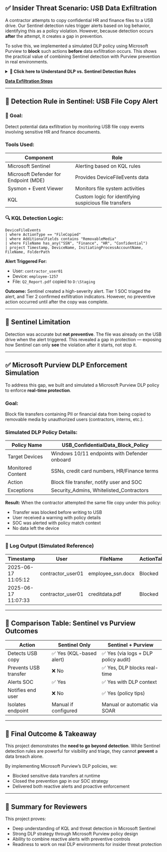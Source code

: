 
## ✅ Insider Threat Scenario: USB Data Exfiltration

A contractor attempts to copy confidential HR and finance files to a USB drive. Our Sentinel detection rules trigger alerts based on log behavior, identifying this as a policy violation. However, because detection occurs **after** the attempt, it creates a gap in prevention.

To solve this, we implemented a simulated DLP policy using Microsoft Purview to **block** such actions **before** data exfiltration occurs. This shows the practical value of combining Sentinel detection with Purview prevention in real environments.

<details><summary><strong>🧠 Click here to Understand DLP vs. Sentinel Detection Rules</strong></summary>

### 🔍 Why This Section?
Before we dive into the simulated USB data exfiltration case, it's important to highlight why relying only on **detection rules like those in Microsoft Sentinel** isn’t enough. **Detection identifies threats after the damage begins.** This is why we extended this project with a full simulation of Microsoft Purview DLP, a preventive tool that actively stops data loss before it happens.

---

### 🧩 Key Differences:

| Feature                        | Microsoft Sentinel Detection Rules                  | Microsoft Purview DLP Rules                             |
|-------------------------------|------------------------------------------------------|---------------------------------------------------------|
| **Goal**                      | Detect malicious/suspicious activity via logs       | Prevent sensitive data from leaving organization        |
| **Based on**                  | KQL queries on ingested logs (Defender, Sysmon, etc.) | Predefined policies, content inspection (e.g., SSNs, PII) |
| **Trigger Type**              | Reactive alert when a condition is matched          | Proactive: Prevents file sharing/sending if match found |
| **Use Case**                  | Catch abnormal behavior like USB exfiltration       | Block exfiltration before it leaves the system          |
| **Tooling**                   | Azure Sentinel + Defender Logs                      | Microsoft Purview + Microsoft Defender for Endpoint     |
| **Response**                  | Create Incident → Alert → Manual/Playbook           | Block, alert, quarantine, notify automatically          |

---

### 🛠️ What You’ll Learn in the Simulation

- Why reactive detection rules cannot fully protect sensitive data
- How proactive DLP controls in Microsoft Purview enforce data protection
- The full SOC lifecycle: Sentinel alerts leading to triage and escalation
- The upgraded approach: Applying Microsoft Purview policies to automatically block unauthorized data transfers
- Practical insights into combining Sentinel’s visibility with Purview’s enforcement

📎 **Click below to view our reference file:**

[➡️ DLP vs Sentinel Rule Guide](src/DLP_Vs_Sentinel.md)

</details>

**[Data Exfiltration Steps](src/USB_Data_Exfiltration_Steps.md)**

---

## 🧪 Detection Rule in Sentinel: USB File Copy Alert

### 🎯 Goal:
Detect potential data exfiltration by monitoring USB file copy events involving sensitive HR and finance documents.

### Tools Used:

| Component                             | Role                                                     |
| ------------------------------------- | -------------------------------------------------------- |
| Microsoft Sentinel                    | Alerting based on KQL rules                              |
| Microsoft Defender for Endpoint (MDE) | Provides DeviceFileEvents data                           |
| Sysmon + Event Viewer                 | Monitors file system activities                          |
| KQL                                   | Custom logic for identifying suspicious file transfers   |

### 🔍 KQL Detection Logic:

```kusto
DeviceFileEvents
| where ActionType == "FileCopied"
| where AdditionalFields contains "RemovableMedia"
| where FileName has_any("SSN", "Finance", "HR", "Confidential")
| project Timestamp, DeviceName, InitiatingProcessAccountName, FileName, FolderPath
```

**Alert Triggered For:**
- User: `contractor_user01`
- Device: `employee-1257`
- File: `Q2_Report.pdf` copied to `D:\Staging`

**Outcome:**
Sentinel created a high-severity alert. Tier 1 SOC triaged the alert, and Tier 2 confirmed exfiltration indicators. However, no preventive action occurred until after the copy was complete.

---

## 🚫 Sentinel Limitation

Detection was accurate but **not preventive**. The file was already on the USB drive when the alert triggered. This revealed a gap in protection — exposing how Sentinel can only **see** the violation after it starts, not stop it.

---

## ✅ Microsoft Purview DLP Enforcement Simulation

To address this gap, we built and simulated a Microsoft Purview DLP policy to enforce **real-time protection**.

### Goal:
Block file transfers containing PII or financial data from being copied to removable media by unauthorized users (contractors, interns, etc.).

### Simulated DLP Policy Details:

| Policy Name                         | USB_ConfidentialData_Block_Policy              |
| ---------------------------------- | --------------------------------------------- |
| Target Devices                     | Windows 10/11 endpoints with Defender onboard  |
| Monitored Content                  | SSNs, credit card numbers, HR/Finance terms    |
| Action                             | Block file transfer, notify user and SOC       |
| Exceptions                         | Security_Admins, Whitelisted_Contractors       |

**Result:**
When the contractor attempted the same file copy under this policy:
- Transfer was blocked before writing to USB
- User received a warning with policy details
- SOC was alerted with policy match context
- No data left the device

---

### 🔐 Log Output (Simulated Reference)

| Timestamp           | User               | FileName                  | ActionTaken | Policy Match             |
|--------------------|--------------------|---------------------------|-------------|--------------------------|
| 2025-06-17 11:05:12 | contractor_user01  | employee_ssn.docx         | Blocked     | USB_ConfidentialData_Block_Policy |
| 2025-06-17 11:07:33 | contractor_user01  | creditdata.pdf            | Blocked     | USB_ConfidentialData_Block_Policy |

---

## 🔁 Comparison Table: Sentinel vs Purview Outcomes

| Action                     | Sentinel Only                            | Sentinel + Purview                          |
|---------------------------|------------------------------------------|---------------------------------------------|
| Detects USB copy          | ✅ Yes (KQL-based alert)                  | ✅ Yes (via logs + DLP policy audit)         |
| Prevents USB transfer     | ❌ No                                     | ✅ Yes, DLP blocks real-time                 |
| Alerts SOC                | ✅ Yes                                     | ✅ Yes with DLP context                      |
| Notifies end user         | ❌ No                                     | ✅ Yes (policy tips)                         |
| Isolates endpoint         | Manual if configured                     | Manual or automatic via SOAR                |

---

## 🎯 Final Outcome & Takeaway

This project demonstrates the **need to go beyond detection**. While Sentinel detection rules are powerful for visibility and triage, they cannot **prevent** a data breach alone.

By implementing Microsoft Purview’s DLP policies, we:
- Blocked sensitive data transfers at runtime
- Closed the prevention gap in our SOC strategy
- Delivered both reactive alerts and proactive enforcement

---

## 📘 Summary for Reviewers

This project proves:

- Deep understanding of KQL and threat detection in Microsoft Sentinel
- Strong DLP strategy through Microsoft Purview policy design
- Ability to combine reactive alerts with preventive controls
- Readiness to work on real DLP environments for insider threat protection
